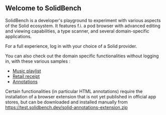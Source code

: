 ## Welcome to SolidBench

SolidBench is a developer's playground to experiment with various aspects of the Solid ecosystem.
It features f.i. a pod browser with advanced editing and viewing capabilities, a type scanner, and several domain-specific
applications.

For a full experience, log in with your choice of a Solid provider. 

You can also check out the domain specific functionalities without logging in, 
with these various samples : 
 - [Music playlist](./samples/music/playlist-1.ttl)
 - [Retail receipt](./samples/retail/receipts-1.ttl)
 - [Annotations](./samples/annotations/annotations-1.ttl)

Certain functionalities (in particular HTML annotations) require the installation of a browser extension
that is not yet published in official app stores, but can be downloaded and installed manually from https://test.solidbench.dev/solid-annotations-extension.zip
